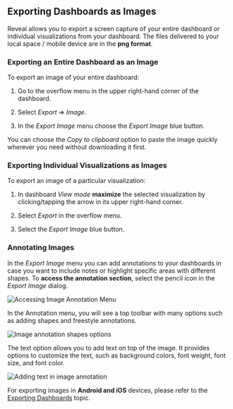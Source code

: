 ## Exporting Dashboards as Images

Reveal allows you to export a screen capture of your entire dashboard or
individual visualizations from your dashboard. The files delivered to
your local space / mobile device are in the **png format**.

### Exporting an Entire Dashboard as an Image

To export an image of your entire dashboard:

1.  Go to the overflow menu in the upper right-hand corner of the
    dashboard.

2.  Select *Export* ⇒ *Image*.

3.  In the *Export Image* menu choose the *Export Image* blue button.

You can choose the *Copy to clipboard* option to paste the image quickly
wherever you need without downloading it first.

### Exporting Individual Visualizations as Images

To export an image of a particular visualization:

1.  In dashboard *View mode* **maximize** the selected visualization by
    clicking/tapping the arrow in its upper right-hand corner.

2.  Select *Export* in the overflow menu.

3.  Select the *Export Image* blue button.

<a name='annotating'></a>
### Annotating Images

In the *Export Image* menu you can add annotations to your dashboards in
case you want to include notes or highlight specific areas with
different shapes. To **access the annotation section**, select the
pencil icon in the *Export Image* dialog.

<img src="images/image-annotation-menu.png" alt="Accessing Image Annotation Menu" class="responsive-img"/>

In the Annotation menu, you will see a top toolbar with many options
such as adding shapes and freestyle annotations.

<img src="images/image-annotation-shapes.png" alt="Image annotation shapes options" class="responsive-img"/>

The text option allows you to add text on top of the image. It provides
options to customize the text, such as background colors, font weight,
font size, and font color.

<img src="images/image-annotation-text.png" alt="Adding text in image annotation" class="responsive-img"/>

For exporting images in **Android and iOS** devices, please refer to the
[Exporting Dashboards](how-to-export-a-dashboard.html#mobile-devices) topic.
